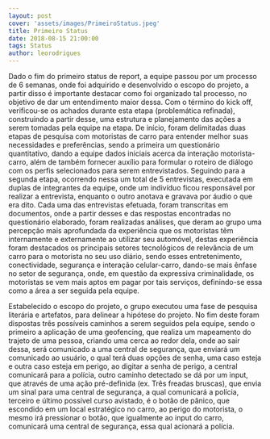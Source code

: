 ```yaml
---
layout: post
cover: 'assets/images/PrimeiroStatus.jpeg'
title: Primeiro Status
date: 2018-08-15 21:00:00
tags: Status
author: leorodrigues
---
```

<p>Dado o fim do primeiro status de report, a equipe passou por um processo de 6 semanas, onde foi adquirido e 
desenvolvido o escopo do projeto, a partir disso é importante destacar como foi organizado tal processo, no 
objetivo de dar um entendimento maior dessa. Com o término do kick off, verificou-se os achados durante esta 
etapa (problemática refinada), construindo a partir desse, uma estrutura e planejamento das ações a serem tomadas 
pela equipe na etapa. De início, foram delimitadas duas etapas de pesquisa com motoristas de carro para entender 
melhor suas necessidades e preferências, sendo a primeira um questionário quantitativo, dando a equipe dados iniciais 
acerca da interação motorista-carro, além de também fornecer auxílio para formular o roteiro de diálogo com os perfis 
selecionados para serem entrevistados. Seguindo para a segunda etapa, ocorrendo nessa um total de 5 entrevistas, executada 
em duplas de integrantes da equipe, onde um indivíduo ficou responsável por realizar a entrevista, enquanto o outro anotava 
e gravava por áudio o que era  dito. Cada uma das entrevistas efetuada, foram transcritas em documentos, onde a partir desses 
e das respostas encontradas no questionário elaborado, foram realizadas análises, que deram ao grupo uma percepção mais 
aprofundada da experiência que os motoristas têm internamente e externamente ao utilizar seu automóvel, destas experiência 
foram destacados os principais setores tecnológicos de relevância de um carro para o motorista no seu uso diário, sendo esses 
entretenimento, conectividade, segurança e interação celular-carro, dando-se mais ênfase no setor de segurança, onde, em questão 
da expressiva criminalidade, os motoristas se vem mais aptos em pagar por tais serviços, definindo-se essa como a área a ser 
seguida pela equipe.</p>
Estabelecido o escopo do projeto, o grupo executou uma fase de pesquisa literária e artefatos, para delinear a hipótese do projeto. 
No fim deste foram dispostas três possíveis caminhos a serem seguidos pela equipe, sendo o primeiro a aplicação de uma geofencing, 
que realiza um mapeamento do trajeto de uma pessoa, criando uma cerca ao redor dela, onde ao sair dessa, será comunicado a uma central 
de segurança, que enviará um comunicado ao usuário, o qual terá duas opções de senha, uma caso esteja e outra caso esteja em perigo, 
ao digitar a senha de perigo, a central comunicará para a polícia, outro caminho detectado se dá por um input, que através de uma 
ação pré-definida (ex. Três freadas bruscas), que envia um sinal para uma central de segurança, a qual comunicará a polícia, terceiro 
e último possível curso avistado, é o botão de pânico, que escondido em um local estratégico no carro, ao perigo do motorista, o mesmo 
irá pressionar o botão, que igualmente ao input do carro, comunicará uma central de segurança, essa qual acionará a polícia. 
